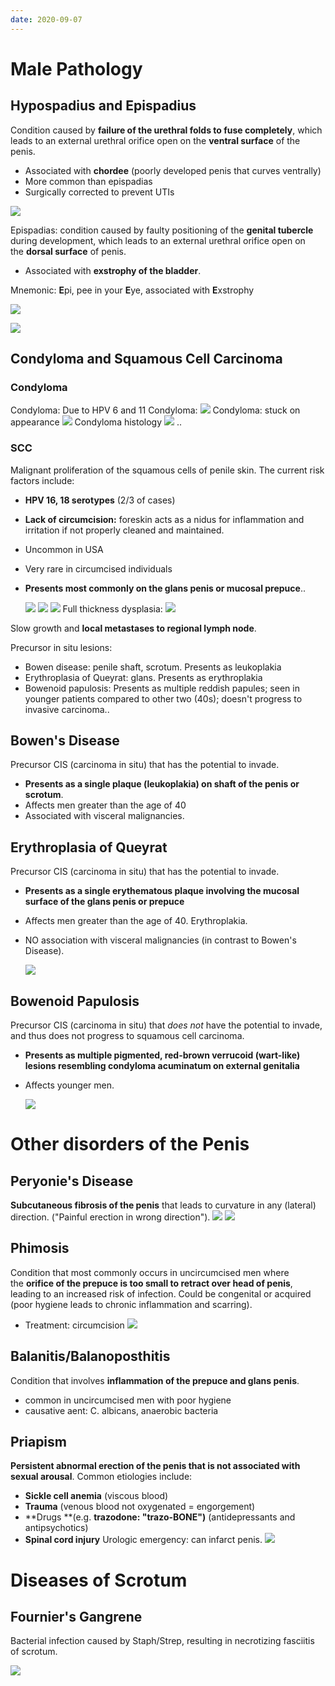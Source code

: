 ```yaml
---
date: 2020-09-07
---
```


# Male Pathology

## Hypospadius and Epispadius

<!-- Hypospadias is, association -->

Condition caused by **failure of the urethral folds to fuse completely**, which leads to an external urethral orifice open on the **ventral surface** of the penis.

- Associated with **chordee** (poorly developed penis that curves ventrally)
- More common than epispadias
- Surgically corrected to prevent UTIs

![](https://photos.thisispiggy.com/file/wikiFiles/vaIjHDA.jpg)

<!-- Epispadias is, association -->

Epispadias: condition caused by faulty positioning of the **genital tubercle** during development, which leads to an external urethral orifice open on the **dorsal surface** of penis.

- Associated with **exstrophy of the bladder**.

Mnemonic: **E**pi, pee in your **E**ye, associated with **E**xstrophy

![](https://photos.thisispiggy.com/file/wikiFiles/j7zEk5W.jpg)

![](https://photos.thisispiggy.com/file/wikiFiles/So91OvJ.jpg)

## Condyloma and Squamous Cell Carcinoma

### Condyloma

<!-- Condyloma Acuminatum of penis causes, risks, locations -->

Condyloma: Due to HPV 6 and 11
Condyloma:
![](https://photos.thisispiggy.com/file/wikiFiles/xCzTtk5.jpg)
Condyloma: stuck on appearance
![](https://photos.thisispiggy.com/file/wikiFiles/IT7isJT.jpg)
Condyloma histology
![](https://photos.thisispiggy.com/file/wikiFiles/iggmjTz.jpg) ..

### SCC

<!-- Squamous cell carcinoma of penis cause, risks, locations -->

Malignant proliferation of the squamous cells of penile skin. The current risk factors include: 

- **HPV 16, 18 serotypes** (2/3 of cases)

- **Lack of circumcision:** foreskin acts as a nidus for inflammation and irritation if not properly cleaned and maintained. 

- Uncommon in USA

- Very rare in circumcised individuals

- **Presents most commonly on the glans penis or mucosal prepuce**..

  ![](https://photos.thisispiggy.com/file/wikiFiles/YVamFJm.jpg)
  ![](https://photos.thisispiggy.com/file/wikiFiles/vRUzGar.jpg)
  ![](https://photos.thisispiggy.com/file/wikiFiles/ljHZw8o.jpg)
  Full thickness dysplasia:
  ![](https://photos.thisispiggy.com/file/wikiFiles/zekoWoa.jpg)

<!-- SCC spread -->

Slow growth and **local metastases to regional lymph node**.

<!-- SCC precursor lesions and their locations -->

Precursor in situ lesions:

- Bowen disease: penile shaft, scrotum. Presents as leukoplakia
- Erythroplasia of Queyrat: glans. Presents as erythroplakia
- Bowenoid papulosis: Presents as multiple reddish papules; seen in younger patients compared to other two (40s); doesn't progress to invasive carcinoma..

## Bowen's Disease

<!-- Bowen's Disease of the penis, demographics, symptoms, association -->

Precursor CIS (carcinoma in situ) that has the potential to invade.

- **Presents as a single plaque (leukoplakia) on shaft of the penis or scrotum**.
- Affects men greater than the age of 40
- Associated with visceral malignancies.

## Erythroplasia of Queyrat

<!-- Erythroplasia of Queyrat of the penis, demographics, symptoms, association -->

Precursor CIS (carcinoma in situ) that has the potential to invade.

- **Presents as a single erythematous plaque involving the mucosal surface of the glans penis or prepuce**
- Affects men greater than the age of 40. Erythroplakia.
- NO association with visceral malignancies (in contrast to Bowen's Disease).

  ![](https://photos.thisispiggy.com/file/wikiFiles/VoSnLph.jpg)

## Bowenoid Papulosis

<!-- Bowenoid Papulosis of the penis demographics, symptoms, association -->

Precursor CIS (carcinoma in situ) that _does not_ have the potential to invade, and thus does not progress to squamous cell carcinoma.

- **Presents as multiple pigmented, red-brown verrucoid (wart-like) lesions resembling condyloma acuminatum on external genitalia**
- Affects younger men.

  ![](https://photos.thisispiggy.com/file/wikiFiles/A3RdnDt.jpg)

# Other disorders of the Penis

## Peryonie's Disease

<!-- Peyronie's disease is -->

**Subcutaneous fibrosis of the penis** that leads to curvature in any (lateral) direction. ("Painful erection in wrong direction").
![](https://photos.thisispiggy.com/file/wikiFiles/Jp5tJen.jpg)
![](https://photos.thisispiggy.com/file/wikiFiles/4H9IENT.jpg)

## Phimosis

<!-- Phimosis is, cause, and treatment -->

Condition that most commonly occurs in uncircumcised men where the **orifice of the prepuce is too small to retract over head of penis**, leading to an increased risk of infection. Could be congenital or acquired (poor hygiene leads to chronic inflammation and scarring).

- Treatment: circumcision
  ![](https://photos.thisispiggy.com/file/wikiFiles/9fsbZjv.jpg)

## Balanitis/Balanoposthitis

<!-- Balanitis/Balanoposthitis is, cause -->

Condition that involves **inflammation of the prepuce and glans penis**.

- common in uncircumcised men with poor hygiene
- causative aent: C. albicans, anaerobic bacteria

## Priapism

<!-- Priapism is and causes -->

**Persistent abnormal erection of the penis that is not associated with sexual arousal**. Common etiologies include:

- **Sickle cell anemia** (viscous blood)
- **Trauma** (venous blood not oxygenated = engorgement)
- \*\*Drugs \*\*(e.g. **trazodone: "trazo-BONE")** (antidepressants and antipsychotics)
- **Spinal cord injury**
  Urologic emergency: can infarct penis.
  ![](https://photos.thisispiggy.com/file/wikiFiles/detm3P5.jpg)

# Diseases of Scrotum

## Fournier's Gangrene

<!-- Fournier's Gangrene, cause, symptoms -->

Bacterial infection caused by Staph/Strep, resulting in necrotizing fasciitis of scrotum.

![](https://photos.thisispiggy.com/file/wikiFiles/EzcLzzN.jpg)
